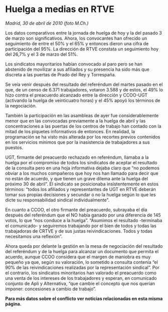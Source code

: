 # Huelga a medias en RTVE

*Madrid, 30 de abril de 2010 (foto M.Ch.)*

Los datos comparativos entre la jornada de huelga de hoy y la del pasado 3 de marzo son significativos. Ahora, los convocantes han ofrecido un seguimiento de entre el 50% y el 65% y entonces dieron una cifra de participación del 95%. La dirección de RTVE constata un seguimiento hoy del 26,7% y el 3 de marzo del 51%.

Los sindicatos mayoritarios habían convocado al paro pero se han abstenido de movilizar a sus afiliados y su presencia ha sido más que discreta a las puertas de Prado del Rey y Torrespaña.

Se veía venir después del resultado del referéndum del martes pasado en el que, de un censo de 6.371 trabajadores, votaron 3.588 y de estos, el 49% lo hizo contra el preacuerdo alcanzado entre la dirección y CCOO-UGT (activando la huelga de veinticuatro horas) y el 45% apoyó los términos de la negociación.

También la participación en las asambleas de ayer fue considerablemente menor que en las convocadas previamente a la huelga de abril y las concentraciones a las puertas de los centros de trabajo han contado con la mitad de los piquetes informativos de entonces. 
En realidad, la programación se ha visto más alterada por los recortes previos contenidos en los servicios mínimos que por la inasistencia de trabajadores a sus puestos.

UGT, firmante del preacuerdo rechazado en referéndum, llamaba a la huelga por el compromiso de todos los sindicatos de aceptar el resultado de la consulta pero en una hoja informativa dejaba claro que “no podemos obviar a los muchos compañeros que hoy nos han llamado para decir que no están de acuerdo, y que tienen un grave dilema ante la huelga del próximo 30 de abril”. El sindicato se posicionaba insistentemente en estos términos: “todos los afiliados y representantes de UGT en RTVE deberán tomar sus propias decisiones y secundar o no la huelga según lo que les dicte su responsabilidad sindical individualmente”.

En cuanto a CCOO, el otro firmante del preacuerdo, subrayaba el día después del referéndum que el NO había ganado por una diferencia de 145 votos, lo que “nos conduce a la huelga”. “Asumimos el resultado -terminaba el comunicado- y seguiremos trabajando por el bien de todos y todas las trabajadoras de CRTVE y de sus justas reivindicaciones. Todos y todas necesitamos una reflexión”.

Ahora queda por delante la gestión en la mesa de negociación del resultado del referéndum y de la huelga para alcanzar un documento que permita el acuerdo, aunque CCOO considera que el margen de maniobra es muy pequeño ya que, según su valoración, lo sometido a consulta contenía “el 90% de las reivindicaciones realizadas por la representación sindical”. Por el contrario, los sindicatos minoritarios han valorado el preacuerdo como una venta de los intereses de los trabajadores y esperan, en comunicado conjunto de Apli y Alternativa, “que cambie el concepto que nos querían imponer: concesiones a cambio de trabajo”.

**Para más datos sobre el conflicto ver noticias relacionadas en esta misma página.**
